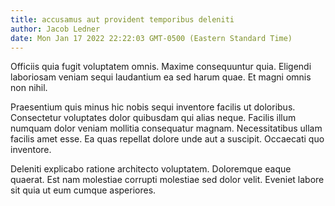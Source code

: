 ```yaml
---
title: accusamus aut provident temporibus deleniti
author: Jacob Ledner
date: Mon Jan 17 2022 22:22:03 GMT-0500 (Eastern Standard Time)
---
```

Officiis quia fugit voluptatem omnis. Maxime consequuntur quia. Eligendi laboriosam veniam sequi laudantium ea sed harum quae. Et magni omnis non nihil.

 Praesentium quis minus hic nobis sequi inventore facilis ut doloribus. Consectetur voluptates dolor quibusdam qui alias neque. Facilis illum numquam dolor veniam mollitia consequatur magnam. Necessitatibus ullam facilis amet esse. Ea quas repellat dolore unde aut a suscipit. Occaecati quo inventore.

 Deleniti explicabo ratione architecto voluptatem. Doloremque eaque quaerat. Est nam molestiae corrupti molestiae sed dolor velit. Eveniet labore sit quia ut eum cumque asperiores.